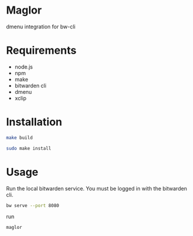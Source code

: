 # Maglor

dmenu integration for bw-cli

# Requirements

- node.js
- npm
- make
- bitwarden cli
- dmenu
- xclip

# Installation

```Bash
make build
```

```Bash
sudo make install
```

# Usage

Run the local bitwarden service. You must be logged in with the bitwarden cli.

```Bash
bw serve --port 8080
```

run

```Bash
maglor
```

